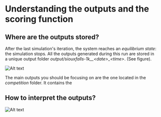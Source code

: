 # Understanding the outputs and the scoring function

## Where are the outputs stored?

After the last simulation's iteration, the system reaches an *equilibrium state*: the simulation stops. All the outputs generated during this run are stored in a unique output folder *output/siouxfalls-1k__\<date>_\<time>*. (See figure).

![Alt text](https://github.com/vgolfier/Uber-Prize-Starter-Kit/blob/master/Images/Output_folder_2.png)

The main outputs you should be focusing on are the one located in the *competition* folder. It contains the 


## How to interpret the outputs?



![Alt text](https://github.com/vgolfier/Uber-Prize-Starter-Kit/blob/master/Images/Measures_of_congestion.png)
